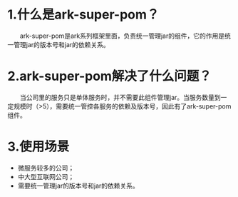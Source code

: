 # 1.什么是ark-super-pom？
&emsp;&emsp;ark-super-pom是ark系列框架里面，负责统一管理jar的组件，它的作用是统一管理jar的版本号和jar的依赖关系。

# 2.ark-super-pom解决了什么问题？
&emsp;&emsp;当公司里的服务只是单体服务时，并不需要此组件管理jar。当服务数量到一定规模时（>5），需要统一管控各服务的依赖及版本号，因此有了ark-super-pom组件。

# 3.使用场景
- 微服务较多的公司；
- 中大型互联网公司；
- 需要统一管理jar的版本号和jar的依赖关系。